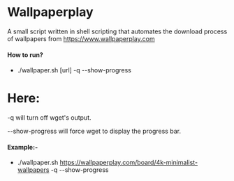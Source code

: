 # Wallpaperplay
A small script written in shell scripting that automates the download process of wallpapers from https://www.wallpaperplay.com

#### How to run?
- ./wallpaper.sh [url] -q --show-progress

# Here:
-q will turn off wget's output.

--show-progress will force wget to display the progress bar.

#### Example:-
- ./wallpaper.sh https://wallpaperplay.com/board/4k-minimalist-wallpapers -q --show-progress
